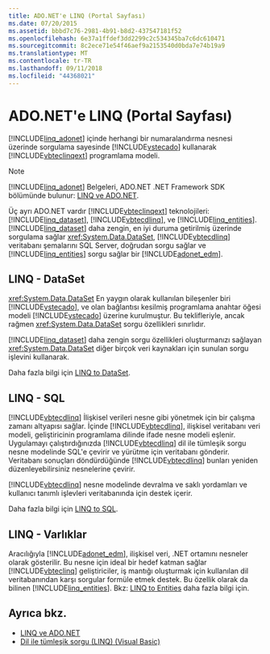```yaml
---
title: ADO.NET'e LINQ (Portal Sayfası)
ms.date: 07/20/2015
ms.assetid: bbbd7c76-2981-4b91-b8d2-437547181f52
ms.openlocfilehash: 6e37a1ffdef3dd2299c2c534345ba7c6dc610471
ms.sourcegitcommit: 8c2ece71e54f46aef9a2153540d0bda7e74b19a9
ms.translationtype: MT
ms.contentlocale: tr-TR
ms.lasthandoff: 09/11/2018
ms.locfileid: "44368021"
---
```

# <a name="linq-to-adonet-portal-page"></a>ADO.NET'e LINQ (Portal Sayfası)
[!INCLUDE[linq_adonet](~/includes/linq-adonet-md.md)] içinde herhangi bir numaralandırma nesnesi üzerinde sorgulama sayesinde [!INCLUDE[vstecado](~/includes/vstecado-md.md)] kullanarak [!INCLUDE[vbteclinqext](~/includes/vbteclinqext-md.md)] programlama modeli.  
  
> [!NOTE]
>  [!INCLUDE[linq_adonet](~/includes/linq-adonet-md.md)] Belgeleri, ADO.NET .NET Framework SDK bölümünde bulunur: [LINQ ve ADO.NET](../../../../framework/data/adonet/linq-and-ado-net.md).
  
 Üç ayrı ADO.NET vardır [!INCLUDE[vbteclinqext](~/includes/vbteclinqext-md.md)] teknolojileri: [!INCLUDE[linq_dataset](~/includes/linq-dataset-md.md)], [!INCLUDE[vbtecdlinq](~/includes/vbtecdlinq-md.md)], ve [!INCLUDE[linq_entities](~/includes/linq-entities-md.md)]. [!INCLUDE[linq_dataset](~/includes/linq-dataset-md.md)] daha zengin, en iyi duruma getirilmiş üzerinde sorgulama sağlar <xref:System.Data.DataSet>, [!INCLUDE[vbtecdlinq](~/includes/vbtecdlinq-md.md)] veritabanı şemalarını SQL Server, doğrudan sorgu sağlar ve [!INCLUDE[linq_entities](~/includes/linq-entities-md.md)] sorgu sağlar bir [!INCLUDE[adonet_edm](~/includes/adonet-edm-md.md)].  
  
## <a name="linq-to-dataset"></a>LINQ - DataSet  
 <xref:System.Data.DataSet> En yaygın olarak kullanılan bileşenler biri [!INCLUDE[vstecado](~/includes/vstecado-md.md)], ve olan bağlantısı kesilmiş programlama anahtar öğesi modeli [!INCLUDE[vstecado](~/includes/vstecado-md.md)] üzerine kurulmuştur. Bu teklifleriyle, ancak rağmen <xref:System.Data.DataSet> sorgu özellikleri sınırlıdır.  
  
 [!INCLUDE[linq_dataset](~/includes/linq-dataset-md.md)] daha zengin sorgu özellikleri oluşturmanızı sağlayan <xref:System.Data.DataSet> diğer birçok veri kaynakları için sunulan sorgu işlevini kullanarak.  
  
 Daha fazla bilgi için [LINQ to DataSet](../../../../framework/data/adonet/linq-to-dataset.md).  
  
## <a name="linq-to-sql"></a>LINQ - SQL  
 [!INCLUDE[vbtecdlinq](~/includes/vbtecdlinq-md.md)] İlişkisel verileri nesne gibi yönetmek için bir çalışma zamanı altyapısı sağlar. İçinde [!INCLUDE[vbtecdlinq](~/includes/vbtecdlinq-md.md)], ilişkisel veritabanı veri modeli, geliştiricinin programlama dilinde ifade nesne modeli eşlenir. Uygulamayı çalıştırdığınızda [!INCLUDE[vbtecdlinq](~/includes/vbtecdlinq-md.md)] dil ile tümleşik sorgu nesne modelinde SQL'e çevirir ve yürütme için veritabanı gönderir. Veritabanı sonuçları döndürdüğünde [!INCLUDE[vbtecdlinq](~/includes/vbtecdlinq-md.md)] bunları yeniden düzenleyebilirsiniz nesnelerine çevirir.  
  
 [!INCLUDE[vbtecdlinq](~/includes/vbtecdlinq-md.md)] nesne modelinde devralma ve saklı yordamları ve kullanıcı tanımlı işlevleri veritabanında için destek içerir.  
  
 Daha fazla bilgi için [LINQ to SQL](../../../../framework/data/adonet/sql/linq/index.md).  
  
## <a name="linq-to-entities"></a>LINQ - Varlıklar  
 Aracılığıyla [!INCLUDE[adonet_edm](~/includes/adonet-edm-md.md)], ilişkisel veri, .NET ortamını nesneler olarak gösterilir. Bu nesne için ideal bir hedef katman sağlar [!INCLUDE[vbteclinq](~/includes/vbteclinq-md.md)] geliştiriciler, iş mantığı oluşturmak için kullanılan dil veritabanından karşı sorgular formüle etmek destek. Bu özellik olarak da bilinen [!INCLUDE[linq_entities](~/includes/linq-entities-md.md)]. Bkz: [LINQ to Entities](../../../../framework/data/adonet/ef/language-reference/linq-to-entities.md) daha fazla bilgi için.  
  
## <a name="see-also"></a>Ayrıca bkz.

- [LINQ ve ADO.NET](../../../../framework/data/adonet/linq-and-ado-net.md)  
- [Dil ile tümleşik sorgu (LINQ) (Visual Basic)](../../../../visual-basic/programming-guide/concepts/linq/index.md)
